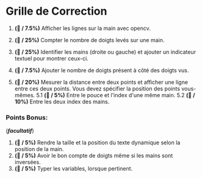 # Grille de Correction

1. **(🚧 / 7.5%)** Afficher  les lignes sur la main avec opencv.
   
2. **(🚧 / 25%)** Compter le nombre de doigts levés sur une main.
   
3. **(🚧 / 25%)** Identifier les mains (droite ou gauche) et ajouter un indicateur textuel pour montrer ceux-ci.
   
4. **(🚧 / 7.5%)** Ajouter le nombre de doigts présent à côté des doigts vus.
   
5. **(🚧 / 20%)** Mesurer la distance entre deux points et afficher une ligne entre ces deux points. Vous devez spécifier la position des points vous-mêmes.
   5.1 **(🚧 / 5%)** Entre le pouce et l'index d'une même main.
   5.2 **(🚧 / 10%)** Entre les deux index des mains.

### Points Bonus:
(***facultatif***)
1. **(🚧 / 5%)** Rendre la taille et la position du texte dynamique selon la position de la main.
2. **(🚧 / 5%)** Avoir le bon compte de doigts même si les mains sont inversées.
3. **(🚧 / 5%)** Typer les variables, lorsque pertinent.
